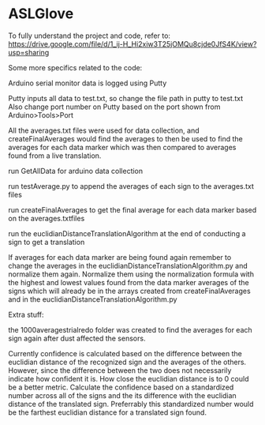 # ASLGlove

To fully understand the project and code, refer to: https://drive.google.com/file/d/1_ij-H_Hi2xiw3T25jOMQu8cjde0JfS4K/view?usp=sharing

Some more specifics related to the code:

Arduino serial monitor data is logged using Putty

Putty inputs all data to test.txt, so change the file path in putty to test.txt
Also change port number on Putty based on the port shown from Arduino>Tools>Port

All the averages.txt files were used for data collection, and createFinalAverages would find the averages to then be used to find the averages for each data marker which was then compared to averages found from a live translation.

run GetAllData for arduino data collection

run testAverage.py to append the averages of each sign to the averages.txt files

run createFinalAverages to get the final average for each data marker based on the averages.txtfiles

run the euclidianDistanceTranslationAlgorithm at the end of conducting a sign to get a translation

If averages for each data marker are being found again remember to change the averages in the euclidianDistanceTranslationAlgorithm.py and normalize them again. Normalize them using the normalization formula with the highest and lowest values found from the data marker averages of the signs which will already be in the arrays created from createFinalAverages and in the euclidianDistanceTranslationAlgorithm.py

Extra stuff:

the 1000averagestrialredo folder was created to find the averages for each sign again after dust affected the sensors.

Currently confidence is calculated based on the difference between the euclidian distance of the recognized sign and the averages of the others. However, since the difference between the two does not necessarily indicate how confident it is. How close the euclidian distance is to 0 could be a better metric. Calculate the confidence based on a standardized number across all of the signs and the its difference with the euclidian distance of the translated sign. Preferrably this standardized number would be the farthest euclidian distance for a translated sign found.
